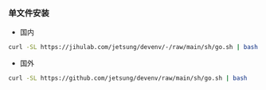 ## 

### 单文件安装
- 国内
```bash
curl -SL https://jihulab.com/jetsung/devenv/-/raw/main/sh/go.sh | bash
```

- 国外
```bash
curl -SL https://github.com/jetsung/devenv/raw/main/sh/go.sh | bash
```
